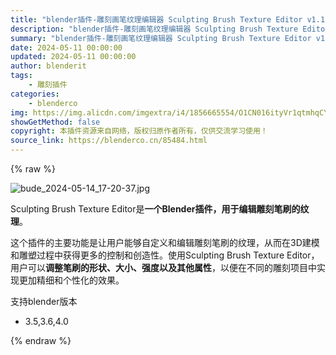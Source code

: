 ```yaml
---
title: "blender插件-雕刻画笔纹理编辑器 Sculpting Brush Texture Editor v1.1.3"
description: "blender插件-雕刻画笔纹理编辑器 Sculpting Brush Texture Editor v1.1.3"
summary: "blender插件-雕刻画笔纹理编辑器 Sculpting Brush Texture Editor v1.1.3"
date: 2024-05-11 00:00:00
updated: 2024-05-11 00:00:00
author: blenderit
tags: 
    - 雕刻插件
categories:
    - blenderco
img: https://img.alicdn.com/imgextra/i4/1856665554/O1CN016ityVr1qtmhqCYhHW_!!1856665554.jpg
showGetMethod: false
copyright: 本插件资源来自网络，版权归原作者所有，仅供交流学习使用！
source_link: https://blenderco.cn/85484.html
---
```


{% raw %}
<p><img src="https://img.alicdn.com/imgextra/i4/1856665554/O1CN016ityVr1qtmhqCYhHW_!!1856665554.jpg" alt="bude_2024-05-14_17-20-37.jpg"></p><p>Sculpting Brush Texture Editor是<strong>一个Blender插件，用于编辑雕刻笔刷的纹理</strong>。</p><p>这个插件的主要功能是让用户能够自定义和编辑雕刻笔刷的纹理，从而在3D建模和雕塑过程中获得更多的控制和创造性。使用Sculpting Brush Texture Editor，用户可以<strong>调整笔刷的形状、大小、强度以及其他属性</strong>，以便在不同的雕刻项目中实现更加精细和个性化的效果。</p><p>支持blender版本</p><ul>
<li>3.5,3.6,4.0</li>
</ul>
<div style="display: none">blenderco</div>
{% endraw %}